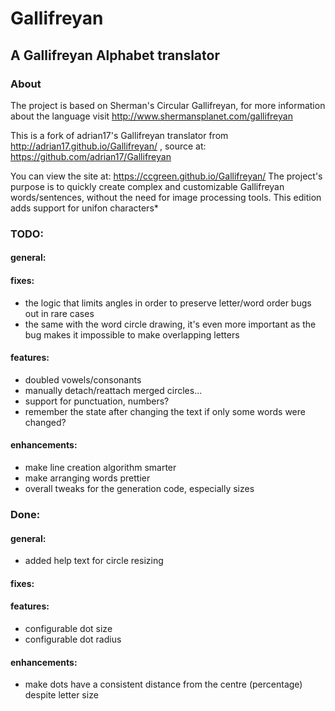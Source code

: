 Gallifreyan
===========

## A Gallifreyan Alphabet translator

### About

The project is based on Sherman's Circular Gallifreyan, for more information about the language visit http://www.shermansplanet.com/gallifreyan

This is a fork of adrian17's Gallifreyan translator from http://adrian17.github.io/Gallifreyan/ , source at: https://github.com/adrian17/Gallifreyan

You can view the site at: https://ccgreen.github.io/Gallifreyan/
The project's purpose is to quickly create complex and customizable Gallifreyan words/sentences, without the need for image processing tools.
This edition adds support for unifon characters*



### TODO:

#### general:

#### fixes:
- the logic that limits angles in order to preserve letter/word order bugs out in rare cases
- the same with the word circle drawing, it's even more important as the bug makes it impossible to make overlapping letters

#### features:
- doubled vowels/consonants
- manually detach/reattach merged circles...
- support for punctuation, numbers?
- remember the state after changing the text if only some words were changed?

#### enhancements:
- make line creation algorithm smarter
- make arranging words prettier
- overall tweaks for the generation code, especially sizes

### Done:

#### general:
- added help text for circle resizing

#### fixes:

#### features:
- configurable dot size
- configurable dot radius

#### enhancements:

- make dots have a consistent distance from the centre (percentage) despite letter size
